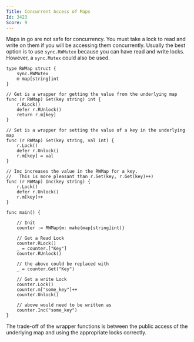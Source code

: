 ```yaml
---
Title: Concurrent Access of Maps
Id: 3423
Score: 9
---
```

Maps in go are not safe for concurrency. You must take a lock to read and write on them if you will be accessing them concurrently. Usually the best option is to use `sync.RWMutex` because you can have read and write locks. However, a `sync.Mutex` could also be used.

    type RWMap struct {
        sync.RWMutex
        m map[string]int
    }

    // Get is a wrapper for getting the value from the underlying map
    func (r RWMap) Get(key string) int {
        r.RLock()
        defer r.RUnlock()
        return r.m[key]
    }

    // Set is a wrapper for setting the value of a key in the underlying map
    func (r RWMap) Set(key string, val int) {
        r.Lock()
        defer r.Unlock()
        r.m[key] = val
    }

    // Inc increases the value in the RWMap for a key.
    //   This is more pleasant than r.Set(key, r.Get(key)++)
    func (r RWMap) Inc(key string) {
        r.Lock()
        defer r.Unlock()
        r.m[key]++
    }

    func main() {

        // Init
        counter := RWMap{m: make(map[string]int)}

        // Get a Read Lock
        counter.RLock()
        _ = counter.["Key"]
        counter.RUnlock()

        // the above could be replaced with
        _ = counter.Get("Key")

        // Get a write Lock
        counter.Lock()
        counter.m["some_key"]++
        counter.Unlock()

        // above would need to be written as
        counter.Inc("some_key")
    }

The trade-off of the wrapper functions is between the public access of the underlying map and using the appropriate locks correctly.
